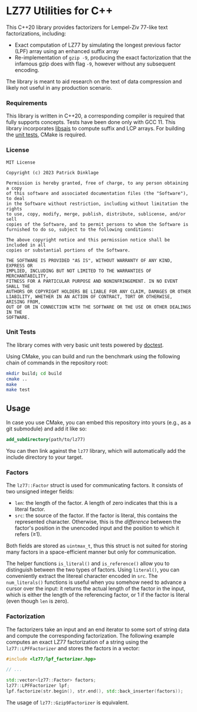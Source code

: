 # LZ77 Utilities for C++

This C++20 library provides factorizers for Lempel-Ziv 77-like text factorizations, including:

* Exact computation of LZ77 by simulating the longest previous factor (LPF) array using an enhanced suffix array
* Re-implementation of `gzip -9`, producing the exact factorization that the infamous gzip does with flag `-9`, however without any subsequent encoding.

The library is meant to aid research on the text of data compression and likely not useful in any production scenario.

### Requirements

This library is written in C++20, a corresponding compiler is required that fully supports concepts. Tests have been done only with GCC 11. This library incorporates [libsais](https://github.com/IlyaGrebnov/libsais) to compute suffix and LCP arrays. For building the [unit tests](#unit-tests), CMake is required.

### License

```
MIT License

Copyright (c) 2023 Patrick Dinklage

Permission is hereby granted, free of charge, to any person obtaining a copy
of this software and associated documentation files (the "Software"), to deal
in the Software without restriction, including without limitation the rights
to use, copy, modify, merge, publish, distribute, sublicense, and/or sell
copies of the Software, and to permit persons to whom the Software is
furnished to do so, subject to the following conditions:

The above copyright notice and this permission notice shall be included in all
copies or substantial portions of the Software.

THE SOFTWARE IS PROVIDED "AS IS", WITHOUT WARRANTY OF ANY KIND, EXPRESS OR
IMPLIED, INCLUDING BUT NOT LIMITED TO THE WARRANTIES OF MERCHANTABILITY,
FITNESS FOR A PARTICULAR PURPOSE AND NONINFRINGEMENT. IN NO EVENT SHALL THE
AUTHORS OR COPYRIGHT HOLDERS BE LIABLE FOR ANY CLAIM, DAMAGES OR OTHER
LIABILITY, WHETHER IN AN ACTION OF CONTRACT, TORT OR OTHERWISE, ARISING FROM,
OUT OF OR IN CONNECTION WITH THE SOFTWARE OR THE USE OR OTHER DEALINGS IN THE
SOFTWARE.
```

### Unit Tests

The library comes with very basic unit tests powered by [doctest](https://github.com/doctest/doctest).

Using CMake, you can build and run the benchmark using the following chain of commands in the repository root:

```sh
mkdir build; cd build
cmake ..
make
make test
```

## Usage

In case you use CMake, you can embed this repository into yours (e.g., as a git submodule) and add it like so:

```cmake
add_subdirectory(path/to/lz77)
```

You can then link against the `lz77` library, which will automatically add the include directory to your target.

### Factors

The `lz77::Factor` struct is used for communicating factors. It consists of two unsigned integer fields:

* `len`: the length of the factor. A length of zero indicates that this is a literal factor.
* `src`: the source of the factor. If the factor is literal, this contains the represented character. Otherwise, this is the *difference* between the factor's position in the unencoded input and the position to which it refers (&geq;1).

Both fields are stored as `uintmax_t`, thus this struct is not suited for storing many factors in a space-efficient manner but only for communication.

The helper functions `is_literal()` and `is_reference()` allow you to distinguish between the two types of factors. Using `literal()`, you can conveniently extract the litereal character encoded in `src`. The `num_literals()` functions is useful when you somehow need to advance a cursor over the input: it returns the actual length of the factor in the input, which is either the length of the referencing factor, or 1 if the factor is literal (even though `len` is zero).

### Factorization

The factorizers take an input and an end iterator to some sort of string data and compute the corresponding factorization. The following example computes an exact LZ77 factorization of a string using the `lz77::LPFFactorizer` and stores the factors in a vector:

```cpp
#include <lz77/lpf_factorizer.hpp>

// ...

std::vector<lz77::Factor> factors;
lz77::LPFFactorizer lpf;
lpf.factorize(str.begin(), str.end(), std::back_inserter(factors));
```

The usage of `lz77::Gzip9Factorizer` is equivalent.